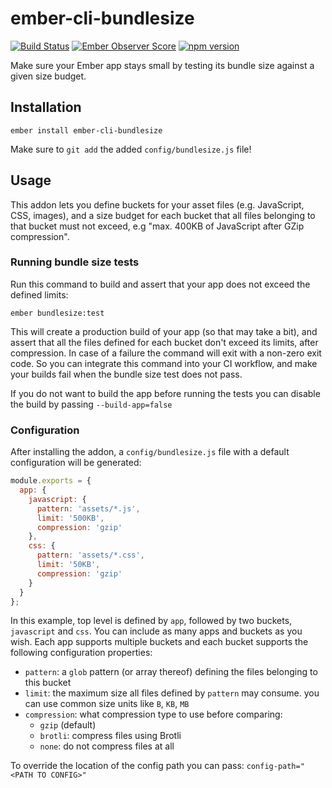 ember-cli-bundlesize
==============================================================================
[![Build Status](https://travis-ci.com/kaliber5/ember-cli-bundlesize.svg?branch=master)](https://travis-ci.com/kaliber5/ember-cli-bundlesize)
[![Ember Observer Score](https://emberobserver.com/badges/ember-cli-bundlesize.svg)](https://emberobserver.com/addons/ember-cli-bundlesize)
[![npm version](https://badge.fury.io/js/ember-cli-bundlesize.svg)](https://badge.fury.io/js/ember-cli-bundlesize)

Make sure your Ember app stays small by testing its bundle size against a given size budget.

Installation
------------------------------------------------------------------------------

```
ember install ember-cli-bundlesize
```

Make sure to `git add` the added `config/bundlesize.js` file!


Usage
------------------------------------------------------------------------------

This addon lets you define buckets for your asset files (e.g. JavaScript, CSS, images), and a size budget for each
bucket that all files belonging to that bucket must not exceed, e.g "max. 400KB of JavaScript after GZip compression".

### Running bundle size tests

Run this command to build and assert that your app does not exceed the defined limits:

```
ember bundlesize:test
```
This will create a production build of your app (so that may take a bit), and assert that all the files defined for
each bucket don't exceed its limits, after compression. In case of a failure the command will exit with a non-zero exit
code. So you can integrate this command into your CI workflow, and make your builds fail when the bundle size test
does not pass.

If you do not want to build the app before running the tests you can disable the build by passing `--build-app=false`

### Configuration

After installing the addon, a `config/bundlesize.js` file with a default configuration will be generated:

```js
module.exports = {
  app: {
    javascript: {
      pattern: 'assets/*.js',
      limit: '500KB',
      compression: 'gzip'
    },
    css: {
      pattern: 'assets/*.css',
      limit: '50KB',
      compression: 'gzip'
    }
  }
};
```

In this example, top level is defined by `app`, followed by two buckets, `javascript` and `css`. You can include as many apps and buckets as you wish. Each app supports multiple buckets and each bucket supports the following configuration properties:

* `pattern`: a `glob` pattern (or array thereof) defining the files belonging to this bucket
* `limit`: the maximum size all files defined by `pattern` may consume. you can use common size units like `B`, `KB`, `MB`
* `compression`: what compression type to use before comparing:
  * `gzip` (default)
  * `brotli`: compress files using Brotli
  * `none`: do not compress files at all

To override the location of the config path you can pass: `config-path="<PATH TO CONFIG>"`

